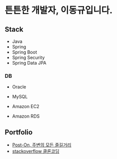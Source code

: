 # 튼튼한 개발자, 이동규입니다. 

## Stack
- Java
- Spring
- Spring Boot
- Spring Security
- Spring Data JPA
### DB
- Oracle
- MySQL

- Amazon EC2
- Amazon RDS

## Portfolio
- [Post-On, 주변의 모든 즐길거리](https://github.com/dev32user/seb40_main_034)
- [stackoverflow 클론코딩](https://github.com/dev32user/seb40_pre_021)


<!--
**dev32user/dev32user** is a ✨ _special_ ✨ repository because its `README.md` (this file) appears on your GitHub profile.

Here are some ideas to get you started:

- 🔭 I’m currently working on ...
- 🌱 I’m currently learning ...
- 👯 I’m looking to collaborate on ...
- 🤔 I’m looking for help with ...
- 💬 Ask me about ...
- 📫 How to reach me: ...
- 😄 Pronouns: ...
- ⚡ Fun fact: ...
-->
